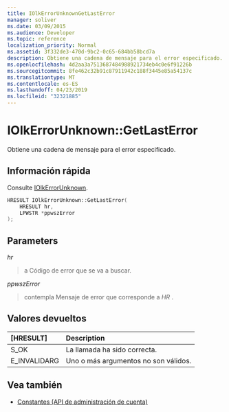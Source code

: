 ```yaml
---
title: IOlkErrorUnknownGetLastError
manager: soliver
ms.date: 03/09/2015
ms.audience: Developer
ms.topic: reference
localization_priority: Normal
ms.assetid: 3f332de3-470d-9bc2-0c65-684bb58bcd7a
description: Obtiene una cadena de mensaje para el error especificado.
ms.openlocfilehash: 4d2aa3a7513687484988921734eb4c0e6f91226b
ms.sourcegitcommit: 8fe462c32b91c87911942c188f3445e85a54137c
ms.translationtype: MT
ms.contentlocale: es-ES
ms.lasthandoff: 04/23/2019
ms.locfileid: "32321885"
---
```

# <a name="iolkerrorunknowngetlasterror"></a>IOlkErrorUnknown::GetLastError

Obtiene una cadena de mensaje para el error especificado. 
  
## <a name="quick-info"></a>Información rápida

Consulte [IOlkErrorUnknown](iolkerrorunknown.md).
  
```cpp
HRESULT IOlkErrorUnknown::GetLastError(  
    HRESULT hr, 
    LPWSTR *ppwszError 
); 

```

## <a name="parameters"></a>Parameters

_hr_
  
> a Código de error que se va a buscar.
    
_ppwszError_
  
> contempla Mensaje de error que corresponde a *HR* . 
    
## <a name="return-values"></a>Valores devueltos

|**[HRESULT]**|**Description**|
|:-----|:-----|
|S_OK  <br/> |La llamada ha sido correcta.  <br/> |
|E_INVALIDARG  <br/> |Uno o más argumentos no son válidos.  <br/> |
   
## <a name="see-also"></a>Vea también

- [Constantes (API de administración de cuenta)](constants-account-management-api.md)


